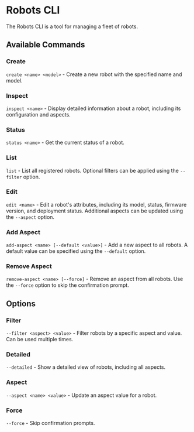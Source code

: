 # Robots CLI

The Robots CLI is a tool for managing a fleet of robots.

## Available Commands

### Create
`create <name> <model>` - Create a new robot with the specified name and model.

### Inspect
`inspect <name>` - Display detailed information about a robot, including its configuration and aspects.

### Status
`status <name>` - Get the current status of a robot.

### List
`list` - List all registered robots. Optional filters can be applied using the `--filter` option.

### Edit
`edit <name>` - Edit a robot's attributes, including its model, status, firmware version, and deployment status. Additional aspects can be updated using the `--aspect` option.

### Add Aspect
`add-aspect <name> [--default <value>]` - Add a new aspect to all robots. A default value can be specified using the `--default` option.

### Remove Aspect
`remove-aspect <name> [--force]` - Remove an aspect from all robots. Use the `--force` option to skip the confirmation prompt.

## Options

### Filter
`--filter <aspect> <value>` - Filter robots by a specific aspect and value. Can be used multiple times.

### Detailed
`--detailed` - Show a detailed view of robots, including all aspects.

### Aspect
`--aspect <name> <value>` - Update an aspect value for a robot.

### Force
`--force` - Skip confirmation prompts.

